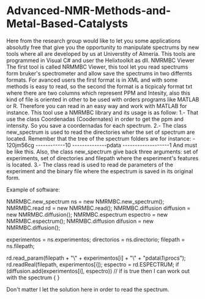 Advanced-NMR-Methods-and-Metal-Based-Catalysts
==============================================
Here from the research group would like to let you some applications absolutly free that give you the opportunity to manipulate spectrums by new tools  where all are developed by us at Universtity of Almería. This tools are programmed in Visual C# and user the Helixtoolkit as dll.
NMRMBC Viewer
The first tool is called NRMMBC Viewer, this tool let you read spectrums form bruker's spectrometer and allow save the spectrums in two differnts formats. For avanced users the first format is in XML and with some methods is easy to read, so the second the format is a ticpicaly format txt where there are two columns which represent PPM and Intesity, also this kind of file is oriented in other to be used with orders programs like MATLAB or R. Therefore you can read in an easy way and work with MATLAB for instance.
This tool use a NMRMBC library and its usage is as follow:
1.- That use the class Coordenadas (Coodernates) in order to get the ppm and intensity. So you save a coordernadas for each spectrum.
2.- The class new_spectrum is used to read the directories wher the set of spectrum are located. Remember that the tree of the spectrum folders are for instance:
                            - 120jm56cg
                            ------------10
                            --------------pdata
                            -------------------1
And must be like this. Also, the class new_spectrum give back three arguments: set of experiments, set of directories and filepath where the esperiment's features is located.
3.- The class read is used to read de parameters of the experiment and the binary file where the espectrum is saved in its original form.

Example of software:

NMRMBC.new_spectrum ns = new NMRMBC.new_spectrum();
NMRMBC.read rd = new NMRMBC.read();
NMRMBC.diffusion diffusion = new NMRMBC.diffusion();
NMRMBC.espectrum espectro = new NMRMBC.espectrum();
NMRMBC.diffusion difusion = new NMRMBC.diffusion();

experimentos = ns.experimentos;
directorios = ns.directorio;
filepath = ns.filepath;

rd.read_param(filepath + "\\" + experimentos[i] + "\\" + "pdata\\1\\procs");
rd.readReal(filepath, experimentos[i]);
espectro = rd.ESPECTRUM;
if (diffusion.add(experimentos[i], espectro)) // if is true then I can work out with the spectrum
{
}

Don't matter I let the solution here in order to read  the spectrum.
